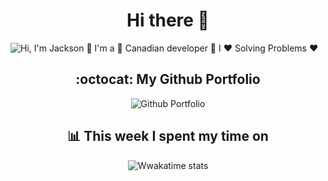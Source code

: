 <h1 align="center">Hi there 👋</h1>

![Hi, I'm Jackson 👋 I'm a 🚀 Canadian developer 🚀 I ❤️ Solving Problems ❤️](./Docs/profile-readme.gif)

<h2 align="center">:octocat: My Github Portfolio</h2>
<p align="center">
<img src="https://github-readme-stats.vercel.app/api?username=jackson-zhipeng-chang" alt="Github Portfolio" />
</p>

<h2 align="center">📊 This week I spent my time on</h2>
<p align="center">
<img src="https://github-readme-stats-taupe-two.vercel.app/api/wakatime?username=jzchang&hide_title=true&hide_border=true&langs_count=5" alt="Wwakatime stats" />
</p>

<!--
**jackson-zhipeng-chang/jackson-zhipeng-chang** is a ✨ _special_ ✨ repository because its `README.md` (this file) appears on your GitHub profile.

Here are some ideas to get you started:

- 🔭 I’m currently working on ...
- 🌱 I’m currently learning ...
- 👯 I’m looking to collaborate on ...
- 🤔 I’m looking for help with ...
- 💬 Ask me about ...
- 📫 How to reach me: ...
- 😄 Pronouns: ...
- ⚡ Fun fact: ...
-->

